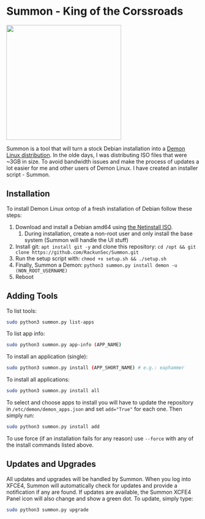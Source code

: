 # Summon - King of the Corssroads
<img src="https://github.com/RackunSec/Summon/raw/main/files/images/icons/summon.png" width="300" />

Summon is a tool that will turn a stock Debian installation into a [Demon Linux distribution](https://demonlinux.com). In the olde days, I was distributing ISO files that were ~3GB in size. To avoid bandwidth issues and make the process of updates a lot easier for me and other users of Demon Linux. I have created an installer script - Summon.

## Installation
To install Demon Linux ontop of a fresh installation of Debian follow these steps:
 1. Download and install a Debian amd64 using [the Netinstall ISO](https://www.demonlinux.com/download/iso/debian-11.5.0-amd64-netinst.iso).
    1. During installation, create a non-root user and only install the base system (Summon will handle the UI stuff)
 2. Install git: `apt install git -y` and clone this repository: `cd /opt && git clone https://github.com/RackunSec/Summon.git`
 3. Run the setup script with: `chmod +x setup.sh && ./setup.sh`
 4. Finally, Summon a Demon: `python3 summon.py install demon -u (NON_ROOT_USERNAME)`
 5. Reboot
 
 ## Adding Tools
 To list tools:
 ```bash
 sudo python3 summon.py list-apps
 ```
 To list app info:
 ```bash
 sudo python3 summon.py app-info (APP_NAME)
 ```
 To install an application (single):
 ```bash
 sudo python3 summon.py install (APP_SHORT_NAME) # e.g.: eaphammer
 ```
 To install all applications:
 ```bash
 sudo python3 summon.py install all
 ```
 To select and choose apps to install you will have to update the repository in `/etc/demon/demon_apps.json` and set `add="True"` for each one. Then simply run:
 ```bash
 sudo python3 summon.py install add
 ```
 To use force (if an installation fails for any reason) use `--force` with any of the install commands listed above.
 
 ## Updates and Upgrades
 All updates and upgrades will be handled by Summon. When you log into XFCE4, Summon will automatically check for updates and provide a notification if any are found. If updates are available, the Summon XCFE4 Panel icon will also change and show a green dot. To update, simply type:
 ```bash
 sudo python3 summon.py upgrade
 ```

